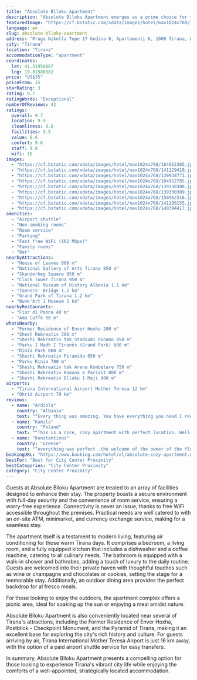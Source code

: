 ```yaml
---
title: "Absolute Blloku Apartment"
description: "Absolute Blloku Apartment emerges as a prime choice for travelers seeking a blend of comfort and convenience in the heart of Tirana."
featuredImage: "https://cf.bstatic.com/xdata/images/hotel/max1024x768/184952305.jpg?k=5460dcd73727ba3804d1bc71fd8ac7d3003ab30e889b9ca9efbff7ca149304c9&o=&hp=1"
language: en
slug: absolute-blloku-apartment
address: "Rruga Nikolla Tupe 17 Godina 6, Apartamenti 6, 1000 Tirana, Albania"
city: "Tirana"
location: "Tirana"
accommodationType: "apartment"
coordinates:
  lat: 41.31950067
  lng: 19.81586382
price: "US$35"
priceFrom: 35
starRating: 3
rating: 9.7
ratingWords: "Exceptional"
numberOfReviews: 42
ratings:
  overall: 9.7
  location: 9.9
  cleanliness: 9.8
  facilities: 9.5
  value: 9.6
  comfort: 9.6
  staff: 9.8
  wifi: 10
images:
  - "https://cf.bstatic.com/xdata/images/hotel/max1024x768/184952305.jpg?k=5460dcd73727ba3804d1bc71fd8ac7d3003ab30e889b9ca9efbff7ca149304c9&o=&hp=1"
  - "https://cf.bstatic.com/xdata/images/hotel/max1024x768/141129410.jpg?k=5568ca7dd0d28e808a491f9ce0c18101da76f654c7736168acc9d2899c41c925&o=&hp=1"
  - "https://cf.bstatic.com/xdata/images/hotel/max1024x768/139938771.jpg?k=45b51472bc8d1dbaa4e2ec387108f1c11fd8cd5281a4c1c711a0bdebcfb43286&o=&hp=1"
  - "https://cf.bstatic.com/xdata/images/hotel/max1024x768/184952785.jpg?k=e9b8a1c7d2b4270ada2d6f1ea0240d4ac94f232da21a9315b22bd08930a44450&o=&hp=1"
  - "https://cf.bstatic.com/xdata/images/hotel/max1024x768/139330308.jpg?k=4896db5847304bac1e20dd793750b7c35ba934a381509d4806459e417c55ad72&o=&hp=1"
  - "https://cf.bstatic.com/xdata/images/hotel/max1024x768/139330309.jpg?k=a2d827f19e5312c3e8c06bebbe19f9feebe540aaa852c89caa4c5268ac91a9ca&o=&hp=1"
  - "https://cf.bstatic.com/xdata/images/hotel/max1024x768/150962316.jpg?k=5c7f1bc3d863326e91514a27ad75db153e0907733828d9a8efe73ed294e30f87&o=&hp=1"
  - "https://cf.bstatic.com/xdata/images/hotel/max1024x768/141130155.jpg?k=a5de4ea7bde50bf0cca6517f6bcad3f30f706115a319b6dff4e18e5034a2c5f3&o=&hp=1"
  - "https://cf.bstatic.com/xdata/images/hotel/max1024x768/140394417.jpg?k=00c64010fcdab1e25e927b5409139772921329e4d906ac00d733f2636d708777&o=&hp=1"
amenities:
  - "Airport shuttle"
  - "Non-smoking rooms"
  - "Room service"
  - "Parking"
  - "Fast free WiFi (102 Mbps)"
  - "Family rooms"
  - "Bar"
nearbyAttractions:
  - "House of Leaves 800 m"
  - "National Gallery of Arts Tirana 850 m"
  - "Skanderbeg Square 950 m"
  - "Clock Tower Tirana 950 m"
  - "National Museum of History Albania 1.1 km"
  - "Tanners' Bridge 1.2 km"
  - "Grand Park of Tirana 1.2 km"
  - "Bunk'Art 1 Museum 5 km"
nearbyRestaurants:
  - "Fior di Panna 40 m"
  - "Ama Caffè 50 m"
whatsNearby:
  - "Former Residence of Enver Hoxha 200 m"
  - "Shesh Rekreativ 300 m"
  - "Sheshi Rekreativ tek Stadiumi Dinamo 450 m"
  - "Parku I Madh I Tiranës (Grand Park) 600 m"
  - "Rinia Park 600 m"
  - "Sheshi Rekreativ Piramida 650 m"
  - "Parku Rinia 700 m"
  - "Sheshi Rekreativ tek Arena Kombëtare 750 m"
  - "Sheshi Rekreativ Komuna e Parisit 800 m"
  - "Sheshi Rekreativ Blloku 1 Maji 800 m"
airports:
  - "Tirana International Airport Mother Teresa 12 km"
  - "Ohrid Airport 79 km"
reviews:
  - name: "Ardiola"
    country: "Albania"
    text: "“Every thing was amazing. You have everything you need.I recommend it 100%”"
  - name: "Kamila"
    country: "Poland"
    text: "“This is a nice, cosy apartment with perfect location. Well equipped kitchen, comfortable beds. Perfect host, always in touch, ready to help you. Strongly recommended.”"
  - name: "Konstantinos"
    country: "Greece"
    text: "“everything was perfect .the welcome of the owner of the flat.he provides us with all the proper things we use in our house”"
bookingURL: "https://www.booking.com/hotel/al/absolute-cozy-apartment.en-gb.html?aid=8035640"
bestFor: "Best for City Center Proximity"
bestCategories: "City Center Proximity"
category: "City Center Proximity"
---
```


Guests at Absolute Blloku Apartment are treated to an array of facilities designed to enhance their stay. The property boasts a secure environment with full-day security and the convenience of room service, ensuring a worry-free experience. Connectivity is never an issue, thanks to free WiFi accessible throughout the premises. Practical needs are well catered to with an on-site ATM, minimarket, and currency exchange service, making for a seamless stay.

The apartment itself is a testament to modern living, featuring air conditioning for those warm Tirana days. It comprises a bedroom, a living room, and a fully equipped kitchen that includes a dishwasher and a coffee machine, catering to all culinary needs. The bathroom is equipped with a walk-in shower and bathrobes, adding a touch of luxury to the daily routine. Guests are welcomed into their private haven with thoughtful touches such as wine or champagne and chocolates or cookies, setting the stage for a memorable stay. Additionally, an outdoor dining area provides the perfect backdrop for al fresco meals.

For those looking to enjoy the outdoors, the apartment complex offers a picnic area, ideal for soaking up the sun or enjoying a meal amidst nature.

Absolute Blloku Apartment is also conveniently located near several of Tirana's attractions, including the Former Residence of Enver Hoxha, Postbllok - Checkpoint Monument, and the Pyramid of Tirana, making it an excellent base for exploring the city's rich history and culture. For guests arriving by air, Tirana International Mother Teresa Airport is just 16 km away, with the option of a paid airport shuttle service for easy transfers.

In summary, Absolute Blloku Apartment presents a compelling option for those looking to experience Tirana's vibrant city life while enjoying the comforts of a well-appointed, strategically located accommodation.